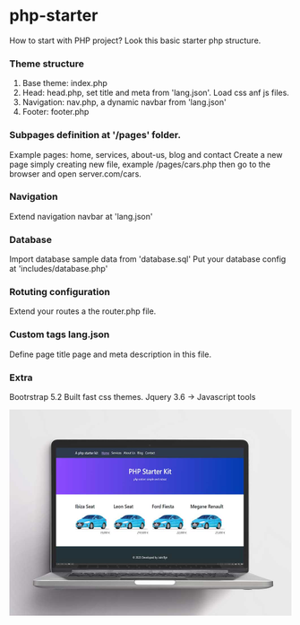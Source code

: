 # php-starter
How to start with PHP project? Look this basic starter php structure.

### Theme structure
1. Base theme: index.php
2. Head: head.php, set title and meta from 'lang.json'. Load css anf js files.
3. Navigation: nav.php, a dynamic navbar from 'lang.json'
4. Footer: footer.php

### Subpages definition at '/pages' folder.
Example pages: home, services, about-us, blog and contact
Create a new page simply creating new file, example /pages/cars.php  then go to the browser and open server.com/cars.

### Navigation 
Extend navigation navbar at 'lang.json'

### Database
Import database sample data from 'database.sql'
Put your database config at 'includes/database.php'

### Rotuting configuration
Extend your routes a the router.php file.

### Custom tags lang.json 
Define page title page and meta description in this file.

### Extra
Bootrstrap 5.2 Built fast css themes.
Jquery 3.6 -> Javascript tools

![A snaphot of this aplication](snapshot.jpg)